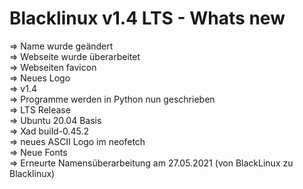 # Blacklinux v1.4 LTS - Whats new

=> Name wurde geändert  
=> Webseite wurde überarbeitet  
=> Webseiten favicon  
=> Neues Logo  
=> v1.4  
=> Programme werden in Python nun geschrieben  
=> LTS Release  
=> Ubuntu 20.04 Basis  
=> Xad build-0.45.2  
=> neues ASCII Logo im neofetch  
=> Neue Fonts  
=> Erneurte Namensüberarbeitung am 27.05.2021 (von BlackLinux zu Blacklinux)  
